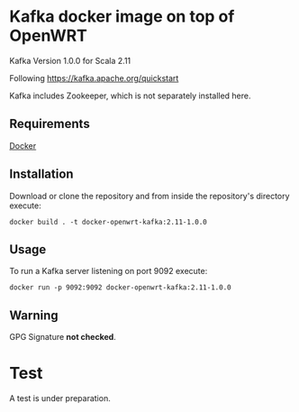 # Kafka docker image on top of OpenWRT

Kafka Version 1.0.0 for Scala 2.11

Following https://kafka.apache.org/quickstart

Kafka includes Zookeeper, which is not separately installed here. 

## Requirements

[Docker](https://www.docker.com/)


## Installation 


Download or clone the repository and from inside the repository's directory execute: 

```
docker build . -t docker-openwrt-kafka:2.11-1.0.0
```

## Usage

To run a Kafka server listening on port 9092 execute:

```
docker run -p 9092:9092 docker-openwrt-kafka:2.11-1.0.0
```

## Warning

GPG Signature **not checked**. 

# Test

A test is under preparation. 
